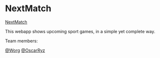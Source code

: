 # NextMatch

[NextMatch](http://nextmatch.koding.io/)

This webapp shows upcoming sport games, in a simple yet complete way.



Team members: 

[@Worg](https://github.com/worg)
[@OscarRyz](https://github.com/OscarRyz)  
